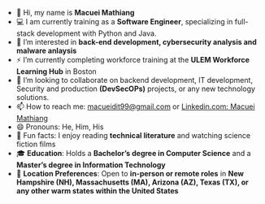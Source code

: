 
- 👋 Hi, my name is **Macuei Mathiang**
- 💻 I am currently training as a **Software Engineer**, specializing in full-stack development with Python and Java.
- 👀 I’m interested in **back-end development, cybersecurity analysis and malware anlaysis**
- ⚡ I’m currently completing workforce training at the **ULEM Workforce Learning Hub** in Boston
- 💞️ I’m looking to collaborate on backend development, IT development, Security and production **(DevSecOPs)** projects, or any new technology solutions.
- 📫 How to reach me: macueidit99@gmail.com or [Linkedin.com: Macuei Mathiang](https://www.linkedin.com/in/macuei/)
- 😄 Pronouns: He, Him, His
- 🌱 Fun facts: I enjoy reading **technical literature** and watching science fiction films
- 🎓 **Education**: Holds a **Bachelor’s degree in Computer Science** and a **Master’s degree in Information Technology**  
- 📍 **Location Preferences**: Open to **in-person or remote roles** in **New Hampshire (NH), Massachusetts (MA), Arizona (AZ), Texas (TX), or any other warm states within the United States**  
